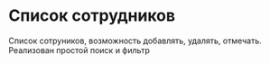 # Список сотрудников

Список сотруников, возможность добавлять, удалять, отмечать. Реализован простой поиск и фильтр
